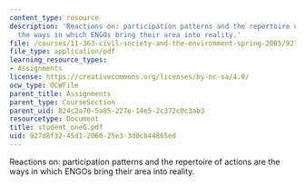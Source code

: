 ```yaml
---
content_type: resource
description: 'Reactions on: participation patterns and the repertoire of actions are
  the ways in which ENGOs bring their area into reality.'
file: /courses/11-363-civil-society-and-the-environment-spring-2005/927d8f3245d1206025e33d0cb44865ed_student_one6.pdf
file_type: application/pdf
learning_resource_types:
- Assignments
license: https://creativecommons.org/licenses/by-nc-sa/4.0/
ocw_type: OCWFile
parent_title: Assignments
parent_type: CourseSection
parent_uid: 824c2a70-5a05-227e-14e5-2c372c0c3ab3
resourcetype: Document
title: student_one6.pdf
uid: 927d8f32-45d1-2060-25e3-3d0cb44865ed
---
```

Reactions on: participation patterns and the repertoire of actions are the ways in which ENGOs bring their area into reality.